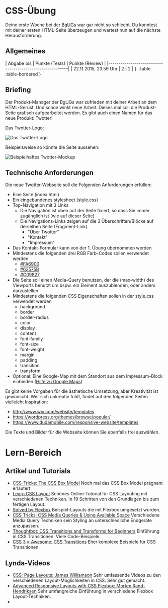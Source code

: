 # CSS-Übung
Deine erste Woche bei der <abbr title="Bazinga! gUGs">BgUGs</abbr> war gar nicht so schlecht.
Du konntest mit deiner ersten HTML-Seite überzeugen und wartest nun auf die nächste Herausforderung.

## Allgemeines

| Abgabe bis            | Punkte (Tests) | Punkte (Review) |
|----------------------------------------------------------|
| 22.11.2015, 23.59 Uhr | 2              | 2               |
{: .table .table-bordered }

## Briefing
Der Produkt-Manager der BgUGs war zufrieden mit deiner Arbeit an dem HTML-Gerüst. Und schon winkt
neue Arbeit. Dieses mal soll die Produkt-Seite grafisch aufgearbeitet werden. Es gibt auch einen
Namen für das neue Produkt: Twotter!

Das Twotter-Logo:

![Das Twotter-Logo](exercises/css/twotter-logo.png)

Beispielsweise so könnte die Seite aussehen:

![Beispielhaftes Twotter-Mockup](exercises/css/twotter-mockup.png)

## Technische Anforderungen
Die neue Twotter-Webseite soll die Folgenden Anforderungen erfüllen:

* Eine Seite (index.html)
* Ein eingebundenes stylesheet (style.css)
* Top-Navigation mit 3 Links
  * Die Navigation ist oben auf der Seite fixiert, so dass Sie immer zugänglich ist (wie auf dieser Seite)
  * Die Navigations-Links zeigen auf die 3 Überschriften/Blöcke auf derselben Seite (Fragment-Link)
    * "Über Twotter"
    * "Kontakt"
    * "Impressum"
* Das Kontakt-Formular kann von der 1. Übung übernommen werden
* Mindestens die folgenden drei RGB Farb-Codes sollen verwendet werden
  * [#FA6900](http://www.colourlovers.com/color/FA6900)
  * [#62575B](http://www.colourlovers.com/color/62575B)
  * [#C09827](http://www.colourlovers.com/color/C09827)
* Die Seite soll einen Media-Query benutzen, der die (max-width) des Viewports benutzt um bspw. ein Element auszublenden, oder anders darzustellen
* Mindestens die folgenden CSS Eigenschaften sollen in der style.css verwendet werden
  * background
  * border
  * border-radius
  * color
  * display
  * content
  * font-family
  * font-size
  * font-weight
  * margin
  * padding
  * transition
  * transform
* Optional: Eine Google-Map mit dem Standort aus dem Impressum-Block einbinden ([Hilfe zu Google Maps](https://developers.google.com/maps/documentation/embed/))

Es gibt keine Vorgaben für die ästhetische Umsetzung, aber Kreativität ist gewünscht. Wer sich unkreativ fühlt, findet
auf den folgenden Seiten vielleicht Inspiration:
* <http://www.wix.com/website/templates>
* <https://wordpress.org/themes/browse/popular/>
* <https://www.dudamobile.com/responsive-website/templates>

Die Texte und Bilder für die Webseite können Sie ebenfalls frei auswählen.

# Lern-Bereich

## Artikel und Tutorials
* [CSS-Tricks: The CSS Box Model](https://css-tricks.com/the-css-box-model)
  Noch mal das CSS Box Model prägnant erläutert.
* [Learn CSS Layout](http://learnlayout.com/)
  Schönes Online-Tutorial für CSS Layouting mit verschiedenen Techniken. In 19 Schritten
  von den Grundlagen bis zum fertigen Layout.
* [Solved by Flexbox](http://philipwalton.github.io/solved-by-flexbox/)
  Beispiel-Layouts die mit Flexbox umgesetzt wurden.
* [CSS Tricks: CSS Media Queries & Using Available Space](https://css-tricks.com/css-media-queries)
  Verschiedene Media Query Techniken sein Styling an unterschiedliche Endgeräte anzupassen.
* [Thoughtbot: CSS Transitions and Transforms for Beginners](https://robots.thoughtbot.com/transitions-and-transforms)
  Einführung in CSS Transitionen. Viele Code-Beispiele.
* [CSS 3 = Awesome: CSS Transitions](http://css3.bradshawenterprises.com/transitions/)
  Eher komplexe Beispiele für CSS Transitionen.

## Lynda-Videos
* [CSS: Page Layouts: James Williamson](http://www.lynda.com/Web-Interactive-CSS-training/CSS-Page-Layouts/86003-2.html)
  Sehr umfassende Videos zu den verschiedenen Layout-Möglichkeiten in CSS. Sehr gut gemacht.
* [Advanced Responsive Layouts with CSS Flexbox: Morten Rand-Hendriksen](http://www.lynda.com/CSS-tutorials/Advanced-Responsive-Layouts-CSS-Flexbox/383780-2.html)
  Sehr umfangreiche Einführung in verschiedene Flexbox Layout-Techniken.
* [](http://www.lynda.com/Dreamweaver-tutorials/CSS-Transitions-Transforms/101072-2.html)
